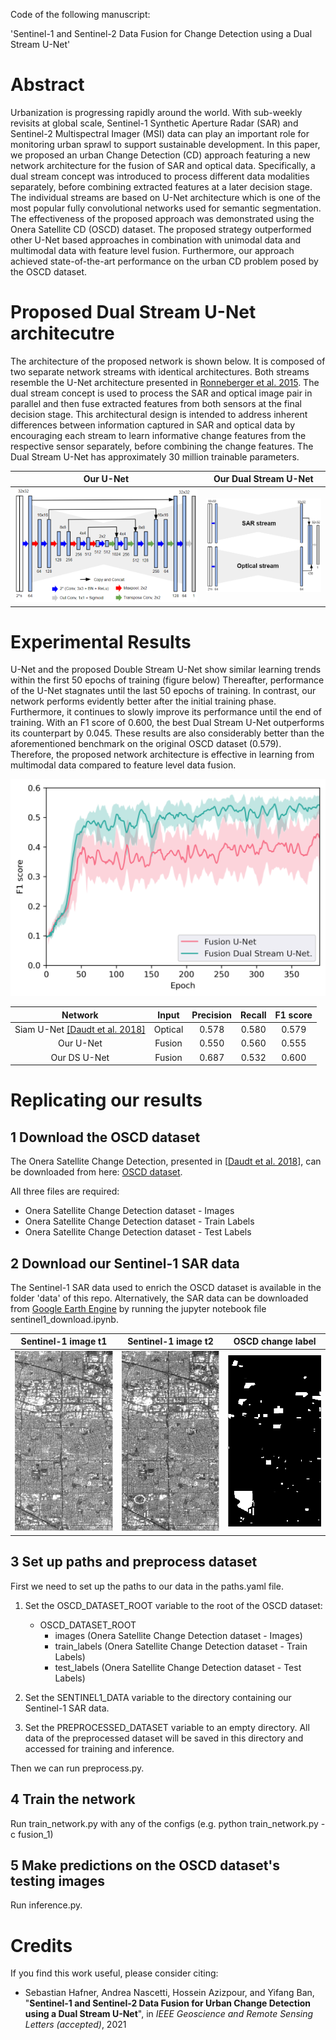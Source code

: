 Code of the following manuscript:

'Sentinel-1 and Sentinel-2 Data Fusion for Change Detection using a Dual Stream U-Net'


# Abstract

Urbanization is progressing rapidly around the world. With sub-weekly revisits at global scale, Sentinel-1 Synthetic Aperture Radar (SAR) and Sentinel-2 Multispectral Imager (MSI) data can play an important role for monitoring urban sprawl to support sustainable development. In this paper, we proposed an urban Change Detection (CD) approach featuring a new network architecture for the fusion of SAR and optical data. Specifically, a dual stream concept was introduced to process different data modalities separately, before combining extracted features at a later decision stage. The individual streams are based on U-Net architecture which is one of the most popular fully convolutional networks used for semantic segmentation. The effectiveness of the proposed approach was demonstrated using the Onera Satellite CD (OSCD) dataset. The proposed strategy outperformed other U-Net based approaches in combination with unimodal data and multimodal data with feature level fusion. Furthermore, our approach achieved state-of-the-art performance on the urban CD problem posed by the OSCD dataset.


# Proposed Dual Stream U-Net architecutre

The architecture of the proposed network is shown below. It is composed of two separate network streams with identical architectures. Both streams resemble the U-Net architecture presented in [Ronneberger et al. 2015](https://doi.org/10.1007/978-3-319-24574-4_28). The dual stream concept is used to process the SAR and optical image pair in parallel and then fuse extracted features from both sensors at the final decision stage. This architectural design is intended to address inherent differences between information captured in SAR and optical data by encouraging each stream to learn informative change features from the respective sensor separately, before combining the change features. The Dual Stream U-Net has approximately 30 million trainable parameters.

Our U-Net             |  Our Dual Stream U-Net
:--------------------:|:-----------------------:
![](figures/unet_architecture.PNG) |  ![](figures/dsunet_architecture.PNG)



# Experimental Results

U-Net and the proposed Double Stream U-Net show similar learning trends within the first 50 epochs of training (figure below) Thereafter, performance of the U-Net stagnates until the last 50 epochs of training. In contrast, our network performs evidently better after the initial training phase. Furthermore, it continues to slowly improve its performance until the end of training. With an F1 score of 0.600, the best Dual Stream U-Net outperforms its counterpart by 0.045. These results are also considerably better than the aforementioned benchmark on the original OSCD dataset (0.579). Therefore, the proposed network architecture is effective in learning from multimodal data compared to feature level data fusion.

![](figures/training_comparison_fusion.png)


| Network | Input | Precision | Recall | F1 score |
| :---: | :---: | :---: | :---: | :---: |
| Siam U-Net [[Daudt et al. 2018]]() | Optical | 0.578 | 0.580 | 0.579 |
| Our U-Net | Fusion | 0.550 | 0.560 | 0.555 |
| Our DS U-Net | Fusion | 0.687 | 0.532 | 0.600 |

# Replicating our results
## 1 Download the OSCD dataset
The Onera Satellite Change Detection, presented in [[Daudt et al. 2018](https://ieeexplore.ieee.org/abstract/document/8518015)], can be downloaded from here:  [OSCD dataset](https://ieee-dataport.org/open-access/oscd-onera-satellite-change-detection#files).

All three files are required:
- Onera Satellite Change Detection dataset - Images
- Onera Satellite Change Detection dataset - Train Labels
- Onera Satellite Change Detection dataset - Test Labels

## 2 Download our Sentinel-1 SAR data
  
The Sentinel-1 SAR data used to enrich the OSCD dataset is available in the folder 'data' of this repo. Alternatively, the SAR data can be downloaded
from [Google Earth Engine](https://earthengine.google.com/) by running the jupyter notebook file sentinel1_download.ipynb.

Sentinel-1 image t1             |  Sentinel-1 image t2 |  OSCD change label
:--------------------:|:-------------------------: |:-------------------------:
![](figures/sentinel1_cupertino_t1.PNG) | ![](figures/sentinel1_cupertino_t2.PNG) | ![](figures/label_cupertino.PNG) 


## 3 Set up paths and preprocess dataset

First we need to set up the paths to our data in the paths.yaml file.

1. Set the OSCD_DATASET_ROOT variable to the root of the OSCD dataset:
     * OSCD_DATASET_ROOT
       * images (Onera Satellite Change Detection dataset - Images)
       * train_labels (Onera Satellite Change Detection dataset - Train Labels)
       * test_labels (Onera Satellite Change Detection dataset - Test Labels)

2. Set the SENTINEL1_DATA variable to the directory containing our Sentinel-1 SAR data.

3. Set the PREPROCESSED_DATASET variable to an empty directory. All data of the preprocessed dataset will be saved in this directory and accessed for training and inference.

Then we can run preprocess.py.

## 4 Train the network

Run train_network.py with any of the configs (e.g. python train_network.py -c fusion_1)

## 5 Make predictions on the OSCD dataset's testing images

Run inference.py.

# Credits

If you find this work useful, please consider citing:

* Sebastian Hafner, Andrea Nascetti, Hossein Azizpour, and Yifang Ban, "**Sentinel-1 and Sentinel-2 Data Fusion for Urban Change Detection using a Dual Stream U-Net**", in *IEEE Geoscience and Remote Sensing Letters (accepted)*, 2021

  ```bibtex

  ```
  